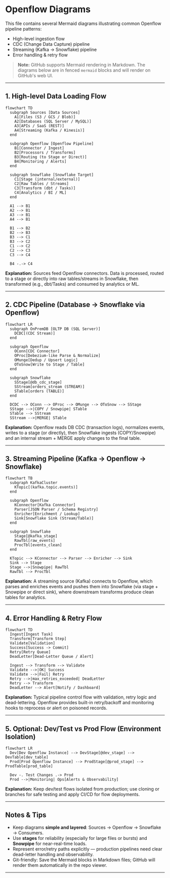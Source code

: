 # Openflow Diagrams

This file contains several Mermaid diagrams illustrating common Openflow pipeline patterns:
- High-level ingestion flow
- CDC (Change Data Capture) pipeline
- Streaming (Kafka → Snowflake) pipeline
- Error handling & retry flow

> **Note:** GitHub supports Mermaid rendering in Markdown. The diagrams below are in fenced ```mermaid``` blocks and will render on GitHub's web UI.

---

## 1. High-level Data Loading Flow

```mermaid
flowchart TD
  subgraph Sources [Data Sources]
    A1[Files (S3 / GCS / Blob)]
    A2[Databases (SQL Server / MySQL)]
    A3[APIs / SaaS (REST)]
    A4[Streaming (Kafka / Kinesis)]
  end

  subgraph Openflow [Openflow Pipeline]
    B1[Connector / Ingest]
    B2[Processors / Transforms]
    B3[Routing (to Stage or Direct)]
    B4[Monitoring / Alerts]
  end

  subgraph Snowflake [Snowflake Target]
    C1[Stage (internal/external)]
    C2[Raw Tables / Streams]
    C3[Transform (dbt / Tasks)]
    C4[Analytics / BI / ML]
  end

  A1 --> B1
  A2 --> B1
  A3 --> B1
  A4 --> B1

  B1 --> B2
  B2 --> B3
  B3 --> C1
  B3 --> C2
  C1 --> C2
  C2 --> C3
  C3 --> C4

  B4 -.-> C4
```

**Explanation:** Sources feed Openflow connectors. Data is processed, routed to a stage or directly into raw tables/streams in Snowflake, then transformed (e.g., dbt/Tasks) and consumed by analytics or ML.

---

## 2. CDC Pipeline (Database → Snowflake via Openflow)

```mermaid
flowchart LR
  subgraph OnPremDB [OLTP DB (SQL Server)]
    DCDC[(CDC Stream)]
  end

  subgraph Openflow
    OConn[CDC Connector]
    OProc[Debezium-like Parse & Normalize]
    OMunge[Dedup / Upsert Logic]
    OToSnow[Write to Stage / Table]
  end

  subgraph Snowflake
    SStage[@db_cdc_stage]
    SStream[orders_stream (STREAM)]
    STable[orders (TABLE)]
  end

  DCDC --> OConn --> OProc --> OMunge --> OToSnow --> SStage
  SStage -->|COPY / Snowpipe| STable
  STable --> SStream
  SStream -->|MERGE| STable
```

**Explanation:** Openflow reads DB CDC (transaction logs), normalizes events, writes to a stage (or directly), then Snowflake ingests (COPY/Snowpipe) and an internal stream + MERGE apply changes to the final table.

---

## 3. Streaming Pipeline (Kafka → Openflow → Snowflake)

```mermaid
flowchart TB
  subgraph KafkaCluster
    KTopic[(kafka.topic.events)]
  end

  subgraph Openflow
    KConnector[Kafka Connector]
    Parser[JSON Parser / Schema Registry]
    Enricher[Enrichment / Lookup]
    Sink[Snowflake Sink (Stream/Table)]
  end

  subgraph Snowflake
    Stage[@kafka_stage]
    RawTbl[raw_events]
    ProcTbl[events_clean]
  end

  KTopic --> KConnector --> Parser --> Enricher --> Sink
  Sink --> Stage
  Stage -->|Snowpipe| RawTbl
  RawTbl --> ProcTbl
```

**Explanation:** A streaming source (Kafka) connects to Openflow, which parses and enriches events and pushes them into Snowflake (via stage + Snowpipe or direct sink), where downstream transforms produce clean tables for analytics.

---

## 4. Error Handling & Retry Flow

```mermaid
flowchart TD
  Ingest[Ingest Task]
  Transform[Transform Step]
  Validate[Validation]
  Success[Success -> Commit]
  Retry[Retry Queue]
  DeadLetter[Dead-Letter Queue / Alert]

  Ingest --> Transform --> Validate
  Validate -->|OK| Success
  Validate -->|Fail| Retry
  Retry -->|max_retries_exceeded| DeadLetter
  Retry --> Transform
  DeadLetter --> Alert[Notify / Dashboard]
```

**Explanation:** Typical pipeline control flow with validation, retry logic and dead-lettering. Openflow provides built-in retry/backoff and monitoring hooks to reprocess or alert on poisoned records.

---

## 5. Optional: Dev/Test vs Prod Flow (Environment Isolation)

```mermaid
flowchart LR
  Dev[Dev Openflow Instance] --> DevStage[@dev_stage] --> DevTable[dev_table]
  Prod[Prod Openflow Instance] --> ProdStage[@prod_stage] --> ProdTable[prod_table]

  Dev -. Test Changes .-> Prod
  Prod -->|Monitoring| Ops[Alerts & Observability]
```

**Explanation:** Keep dev/test flows isolated from production; use cloning or branches for safe testing and apply CI/CD for flow deployments.

---

## Notes & Tips
- Keep diagrams **simple and layered**: Sources → Openflow → Snowflake → Consumers.  
- Use **stages** for reliability (especially for large files or bursts) and **Snowpipe** for near-real-time loads.  
- Represent error/retry paths explicitly — production pipelines need clear dead-letter handling and observability.  
- Git-friendly: Save the Mermaid blocks in Markdown files; GitHub will render them automatically in the repo viewer.

---
